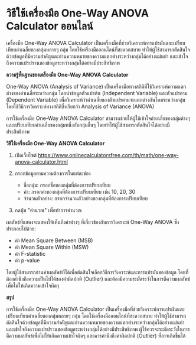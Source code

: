 วิธีใช้เครื่องมือ One-Way ANOVA Calculator ออนไลน์
==================================================

เครื่องมือ One-Way ANOVA Calculator เป็นเครื่องมือที่ช่วยวิเคราะห์การแปรผันและเปรียบเทียบค่าเฉลี่ยของกลุ่มหลายๆ กลุ่ม โดยใช้เครื่องมือออนไลน์ที่สะดวกสบาย ทำให้ผู้ใช้สามารถตัดสินใจด้วยข้อมูลที่มีความสำคัญและอ่านความหมายของความแตกต่างระหว่างกลุ่มได้อย่างแม่นยำ และเข้าใจถึงความแปรปรวนของข้อมูลระหว่างกลุ่มได้อย่างมีประสิทธิภาพ

**ความรู้พื้นฐานของเครื่องมือ One-Way ANOVA Calculator**

One-Way ANOVA (Analysis of Variance) เป็นเครื่องมือทางสถิติที่ใช้วิเคราะห์ความแตกต่างของค่าเฉลี่ยระหว่างกลุ่ม โดยนำข้อมูลตัวแปรต้น (Independent Variable) และตัวแปรตาม (Dependent Variable) เพื่อวิเคราะห์ว่าค่าเฉลี่ยของตัวแปรตามจะแตกต่างกันไหมระหว่างกลุ่ม โดยใช้วิธีการวิเคราะห์ทางสถิติซึ่งเรียกว่า Analysis of Variance (ANOVA)

การใช้เครื่องมือ One-Way ANOVA Calculator สามารถช่วยให้ผู้ใช้เข้าใจค่าเฉลี่ยของกลุ่มต่างๆ และเปรียบเทียบค่าเฉลี่ยของกลุ่มหนึ่งกับกลุ่มอื่นๆ โดยทำให้ผู้ใช้สามารถตัดสินใจได้อย่างมีประสิทธิภาพ

**วิธีใช้เครื่องมือ One-Way ANOVA Calculator**

1. เปิดเว็บไซต์ <https://www.onlinecalculatorsfree.com/th/math/one-way-anova-calculator.html>
2. กรอกข้อมูลตามความต้องการในแต่ละช่อง
    
    
    - ชื่อกลุ่ม: กรอกชื่อของกลุ่มที่ต้องการเปรียบเทียบ
    - ค่า: กรอกค่าของกลุ่มที่ต้องการเปรียบเทียบ เช่น 10, 20, 30
    - จำนวนตัวอย่าง: กรอกจำนวนตัวอย่างของกลุ่มที่ต้องการเปรียบเทียบ
3. กดปุ่ม "คำนวณ" เพื่อทำการคำนวณ

ผลลัพธ์ที่แสดงจะแสดงให้เห็นถึงค่าต่างๆ ที่เกี่ยวข้องกับการวิเคราะห์ One-Way ANOVA ซึ่งประกอบไปด้วย:

- ค่า Mean Square Between (MSB)
- ค่า Mean Square Within (MSW)
- ค่า F-statistic
- ค่า p-value

โดยผู้ใช้สามารถอ่านค่าผลลัพธ์ที่ได้เพื่อตัดสินใจเลือกวิธีการวิเคราะห์และการแปรผันของข้อมูล โดยที่ต้องคำนึงถึงความเป็นไปได้ของค่าผิดปกติ (Outlier) และต้องมีความระมัดระวังในการตีความผลลัพธ์เพื่อไม่ให้เกิดความเข้าใจผิดๆ

**สรุป**

การใช้เครื่องมือ One-Way ANOVA Calculator เป็นเครื่องมือที่ช่วยวิเคราะห์การแปรผันและเปรียบเทียบค่าเฉลี่ยของกลุ่มหลายๆ กลุ่ม โดยใช้เครื่องมือออนไลน์ที่สะดวกสบาย ทำให้ผู้ใช้สามารถตัดสินใจด้วยข้อมูลที่มีความสำคัญและอ่านความหมายของความแตกต่างระหว่างกลุ่มได้อย่างแม่นยำ และเข้าใจถึงความแปรปรวนของข้อมูลระหว่างกลุ่มได้อย่างมีประสิทธิภาพ ผู้ใช้ควรจะระมัดระวังในการตีความผลลัพธ์เพื่อไม่ให้เกิดความเข้าใจผิดๆ และควรคำนึงถึงค่าผิดปกติ (Outlier) ที่อาจเกิดขึ้นได้